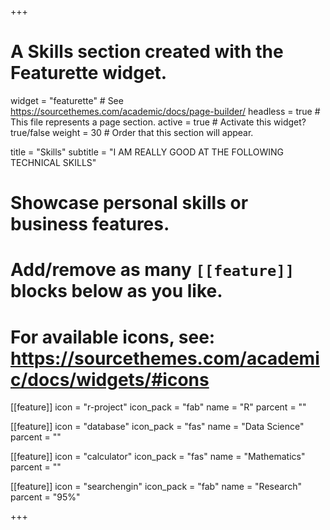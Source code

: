 +++
# A Skills section created with the Featurette widget.
widget = "featurette"  # See https://sourcethemes.com/academic/docs/page-builder/
headless = true  # This file represents a page section.
active = true  # Activate this widget? true/false
weight = 30  # Order that this section will appear.

title = "Skills"
subtitle = "I AM REALLY GOOD AT THE FOLLOWING TECHNICAL SKILLS"

# Showcase personal skills or business features.
# 
# Add/remove as many `[[feature]]` blocks below as you like.
# 
# For available icons, see: https://sourcethemes.com/academic/docs/widgets/#icons

[[feature]]
  icon = "r-project"
  icon_pack = "fab"
  name = "R"
  parcent = ""
  
[[feature]]
  icon = "database"
  icon_pack = "fas"
  name = "Data Science"
  parcent = ""  
  
[[feature]]
  icon = "calculator"
  icon_pack = "fas"
  name = "Mathematics"
  parcent = ""
  
[[feature]]
  icon = "searchengin"
  icon_pack = "fab"
  name = "Research"
  parcent = "95%"

+++
